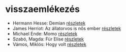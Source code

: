 # visszaemlékezés

- Hermann Hesse: Demian [részletek](../_details/Hermann%20Hesse.md#id_399)
- James Herriot: Az állatorvos is nős ember [részletek](../_details/James%20Herriot.md#id_1270)
- Michael Ende: Momo [részletek](../_details/Michael%20Ende.md#id_1430)
- Szabó, Magda: Für Elise [részletek](../_details/Szab%C3%B3%2C%20Magda.md#id_1339)
- Vámos, Miklós: Hogy volt [részletek](../_details/V%C3%A1mos%2C%20Mikl%C3%B3s.md#id_1013)